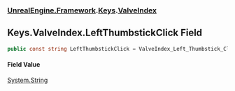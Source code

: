 ### [UnrealEngine.Framework](UnrealEngine_Framework.md 'UnrealEngine.Framework').[Keys](Keys.md 'UnrealEngine.Framework.Keys').[ValveIndex](Keys_ValveIndex.md 'UnrealEngine.Framework.Keys.ValveIndex')
## Keys.ValveIndex.LeftThumbstickClick Field
```csharp
public const string LeftThumbstickClick = ValveIndex_Left_Thumbstick_Click;
```
#### Field Value
[System.String](https://docs.microsoft.com/en-us/dotnet/api/System.String 'System.String')
